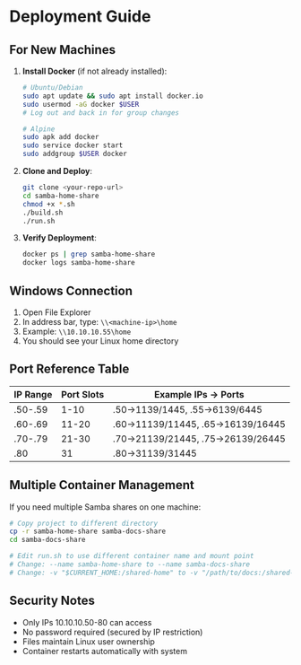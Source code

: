 # Deployment Guide

## For New Machines

1. **Install Docker** (if not already installed):
   ```bash
   # Ubuntu/Debian
   sudo apt update && sudo apt install docker.io
   sudo usermod -aG docker $USER
   # Log out and back in for group changes
   
   # Alpine
   sudo apk add docker
   sudo service docker start
   sudo addgroup $USER docker
   ```

2. **Clone and Deploy**:
   ```bash
   git clone <your-repo-url>
   cd samba-home-share
   chmod +x *.sh
   ./build.sh
   ./run.sh
   ```

3. **Verify Deployment**:
   ```bash
   docker ps | grep samba-home-share
   docker logs samba-home-share
   ```

## Windows Connection

1. Open File Explorer
2. In address bar, type: `\\<machine-ip>\home`
3. Example: `\\10.10.10.55\home`
4. You should see your Linux home directory

## Port Reference Table

| IP Range | Port Slots | Example IPs → Ports |
|----------|------------|-------------------|
| .50-.59  | 1-10       | .50→1139/1445, .55→6139/6445 |
| .60-.69  | 11-20      | .60→11139/11445, .65→16139/16445 |
| .70-.79  | 21-30      | .70→21139/21445, .75→26139/26445 |
| .80      | 31         | .80→31139/31445 |

## Multiple Container Management

If you need multiple Samba shares on one machine:
```bash
# Copy project to different directory
cp -r samba-home-share samba-docs-share
cd samba-docs-share

# Edit run.sh to use different container name and mount point
# Change: --name samba-home-share to --name samba-docs-share
# Change: -v "$CURRENT_HOME:/shared-home" to -v "/path/to/docs:/shared-home"
```

## Security Notes

- Only IPs 10.10.10.50-80 can access
- No password required (secured by IP restriction)
- Files maintain Linux user ownership
- Container restarts automatically with system
